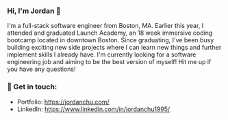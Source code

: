 ### Hi, I'm Jordan 👋

I'm a full-stack software engineer from Boston, MA. Earlier this year, I attended and graduated Launch Academy, an 18 week immersive coding bootcamp located in downtown Boston. Since graduating, I've been busy building exciting new side projects where I can learn new things and further implement skills I already have. I'm currently looking for a software engineering job and aiming to be the best version of myself! Hit me up if you have any questions!


### :speech_balloon: Get in touch:
- Portfolio: https://jordanchu.com/
- LinkedIn: https://www.linkedin.com/in/jordanchu1995/
<!--
**idkjay/idkjay** is a ✨ _special_ ✨ repository because its `README.md` (this file) appears on your GitHub profile.

Here are some ideas to get you started:

- 🔭 I’m currently working on ...
- 🌱 I’m currently learning ...
- 👯 I’m looking to collaborate on ...
- 🤔 I’m looking for help with ...
- 💬 Ask me about ...
- 📫 How to reach me: ...
- 😄 Pronouns: ...
- ⚡ Fun fact: ...
-->

